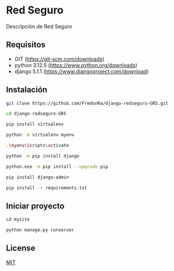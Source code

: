 # Red Seguro

Descripción de Red Seguro

## Requisitos
- GIT (https://git-scm.com/downloads)
- python 3.12.5 (https://www.python.org/downloads)
- django 5.1.1 (https://www.djangoproject.com/download)

## Instalación
```bash
git clone https://github.com/FredonRa/django-redseguro-GR5.git

cd django-redseguro-GR5

pip install virtualenv

python -m virtualenv myenv

.\myenv\Scripts\activate

python -m pip install django

python.exe -m pip install --upgrade pip

pip install django-admin

pip install -r requirements.txt
```

## Iniciar proyecto
```python
cd mysite

python manage.py runserver
```

## License

[MIT](https://choosealicense.com/licenses/mit/)

